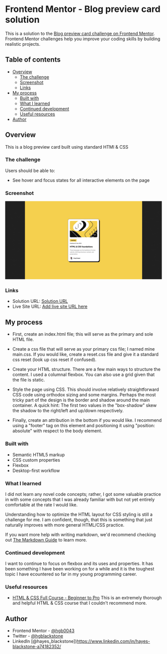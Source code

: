 # Frontend Mentor - Blog preview card solution

This is a solution to the [Blog preview card challenge on Frontend Mentor](https://www.frontendmentor.io/challenges/blog-preview-card-ckPaj01IcS). Frontend Mentor challenges help you improve your coding skills by building realistic projects. 

## Table of contents

- [Overview](#overview)
  - [The challenge](#the-challenge)
  - [Screenshot](#screenshot)
  - [Links](#links)
- [My process](#my-process)
  - [Built with](#built-with)
  - [What I learned](#what-i-learned)
  - [Continued development](#continued-development)
  - [Useful resources](#useful-resources)
- [Author](#author)

## Overview
This is a blog preview card built using standard HTMl & CSS

### The challenge

Users should be able to:

- See hover and focus states for all interactive elements on the page

### Screenshot

![Solution Screenshot](assets/images/solution-screenshot.png)

### Links

- Solution URL: [Solution URL](file:///c%3A/Users/hayes/OneDrive/Documents/GitHub/blog-preview-card--3/design/desktop-design.jpg)
- Live Site URL: [Add live site URL here](https://hgb0043.github.io/blog-preview-card--3/)

## My process

- First, create an index.html file; this will serve as the primary and sole HTML file. 

- Create a css file that will serve as your primary css file; I named mine main.css. If you would like, create a reset.css file and give it a standard css reset (look up css reset if confused).

- Create your HTML structure. There are a few main ways to structure the content. I used a columnal flexbox. You can also use a grid given that the file is static.

- Style the page using CSS. This should involve relatively straightforward CSS code using orthodox sizing and some margins. Perhaps the most tricky part of the design is the border and shadow around the main container. A quick hint: The first two values in the "box-shadow" skew the shadow to the right/left and up/down respectively. 

- Finally, create an attribution in the bottom if you would like. I recommend using a "footer" tag on this element and positioning it using "position: absolute" with respect to the body element.

### Built with

- Semantic HTML5 markup
- CSS custom properties
- Flexbox
- Desktop-first workflow

### What I learned

I did not learn any novel code concepts; rather, I got some valuable practice in with some concepts that I was already familiar with but not yet entirely comfortable at the rate I would like.

Understanding how to optimize the HTML layout for CSS styling is still a challenge for me. I am confident, though, that this is something that just naturally improves with more general HTML/CSS practice. 

If you want more help with writing markdown, we'd recommend checking out [The Markdown Guide](https://www.markdownguide.org/) to learn more.

### Continued development

I want to continue to focus on flexbox and its uses and properties. It has been something I have been working on for a while and it is the toughest topic I have ecountered so far in my young programming career.

### Useful resources

- [HTML & CSS Full Course - Beginner to Pro](https://www.youtube.com/watch?v=G3e-cpL7ofc&t=21071s) This is an extremely thorough and helpful HTML & CSS course that I couldn't recommend more.  

## Author
- Frontend Mentor - [@hgb0043](https://www.frontendmentor.io/profile/hgb0043)
- Twitter - [@hgblackstone](https://www.twitter.com/hgblackstone)
- LinkedIn [@hayes_blackstone])https://www.linkedin.com/in/hayes-blackstone-a74182352/ 
